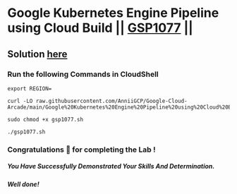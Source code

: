 # Google Kubernetes Engine Pipeline using Cloud Build || [GSP1077](https://www.cloudskillsboost.google/focuses/52829?parent=catalog) ||

## Solution [here]()

### Run the following Commands in CloudShell

```
export REGION=
```
```
curl -LO raw.githubusercontent.com/AnniiGCP/Google-Cloud-Arcade/main/Google%20Kubernetes%20Engine%20Pipeline%20using%20Cloud%20Build/gsp1077.sh

sudo chmod +x gsp1077.sh

./gsp1077.sh
```

### Congratulations 🎉 for completing the Lab !

##### *You Have Successfully Demonstrated Your Skills And Determination.*

#### *Well done!*

 

 
